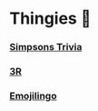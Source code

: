 # Thingies :taco:
### [Simpsons Trivia](https://simpsons-trivia.vercel.app/)
### [3R](https://3r-two.vercel.app/)

### [Emojilingo](https://emojilingo.web.app/)